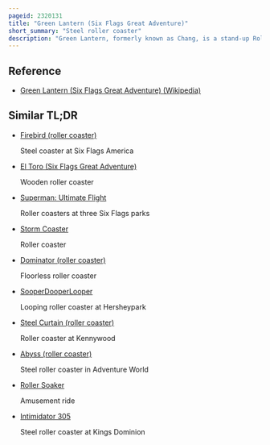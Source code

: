 ```yaml
---
pageid: 2320131
title: "Green Lantern (Six Flags Great Adventure)"
short_summary: "Steel roller coaster"
description: "Green Lantern, formerly known as Chang, is a stand-up Roller Coaster located at Six Flags Great Adventure in Jackson Township, New Jersey. Green lantern stands 155 Feet tall and is powered by a top Speed of 63 Miles per Hour. The 4155-foot Ride has five Inversions and a Duration of approximately 212 Minutes. This Steel Coaster was designed and constructed by the swiss Manufacturer Bolliger Mabillard."
---
```


## Reference

- [Green Lantern (Six Flags Great Adventure) (Wikipedia)](https://en.wikipedia.org/?curid=2320131)

## Similar TL;DR

- [Firebird (roller coaster)](/tldr/en/firebird-roller-coaster)

  Steel coaster at Six Flags America

- [El Toro (Six Flags Great Adventure)](/tldr/en/el-toro-six-flags-great-adventure)

  Wooden roller coaster

- [Superman: Ultimate Flight](/tldr/en/superman-ultimate-flight)

  Roller coasters at three Six Flags parks

- [Storm Coaster](/tldr/en/storm-coaster)

  Roller coaster

- [Dominator (roller coaster)](/tldr/en/dominator-roller-coaster)

  Floorless roller coaster

- [SooperDooperLooper](/tldr/en/sooperdooperlooper)

  Looping roller coaster at Hersheypark

- [Steel Curtain (roller coaster)](/tldr/en/steel-curtain-roller-coaster)

  Roller coaster at Kennywood

- [Abyss (roller coaster)](/tldr/en/abyss-roller-coaster)

  Steel roller coaster in Adventure World

- [Roller Soaker](/tldr/en/roller-soaker)

  Amusement ride

- [Intimidator 305](/tldr/en/intimidator-305)

  Steel roller coaster at Kings Dominion
